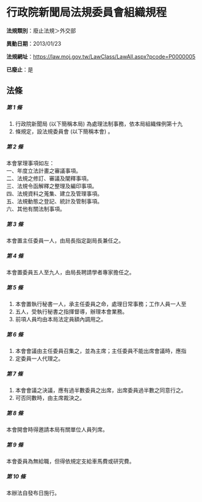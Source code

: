 # 行政院新聞局法規委員會組織規程

**法規類別**：廢止法規＞外交部

**異動日期**：2013/01/23  

**法規網址**：https://law.moj.gov.tw/LawClass/LawAll.aspx?pcode=P0000005

**已廢止**：是



## 法條
##### 第 1 條
1. 行政院新聞局 (以下簡稱本局) 為處理法制事務，依本局組織條例第十九
1. 條規定，設法規委員會 (以下簡稱本會) 。

##### 第 2 條
本會掌理事項如左：  
一、年度立法計畫之審議事項。  
二、法規之修訂、審議及闡釋事項。  
三、法規令函解釋之整理及編印事項。  
四、法規資料之蒐集、建立及管理事項。  
五、法規動態之登記、統計及管制事項。  
六、其他有關法制事項。

##### 第 3 條
本會置主任委員一人，由局長指定副局長兼任之。

##### 第 4 條
本會置委員五人至九人，由局長聘請學者專家擔任之。

##### 第 5 條
1. 本會置執行秘書一人，承主任委員之命，處理日常事務；工作人員一人至
1. 五人，受執行秘書之指揮督導，辦理本會業務。
1. 前項人員均由本局法定員額內調用之。

##### 第 6 條
1. 本會會議由主任委員召集之，並為主席；主任委員不能出席會議時，應指
1. 定委員一人代理之。

##### 第 7 條
1. 本會會議之決議，應有過半數委員之出席，出席委員過半數之同意行之。
1. 可否同數時，由主席裁決之。

##### 第 8 條
本會開會時得邀請本局有關單位人員列席。

##### 第 9 條
本會委員為無給職，但得依規定支給車馬費或研究費。

##### 第 10 條
本辦法自發布日施行。


